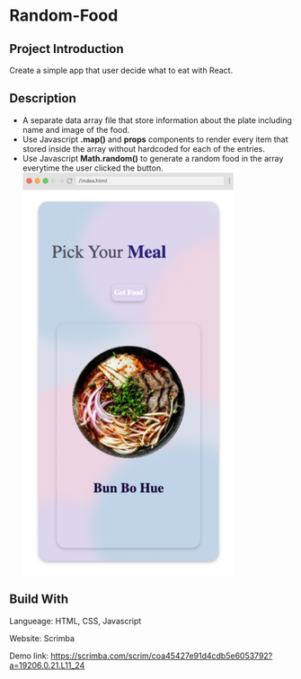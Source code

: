 # Random-Food
## Project Introduction
Create a simple app that user decide what to eat with React.

## Description
- A separate data array file that store information about the plate including name and image of the food.
- Use Javascript **.map()** and **props** components to render every item that stored inside the array without hardcoded for each of the entries.
- Use Javascript **Math.random()** to generate a random food in the array everytime the user clicked the button.
![Random Food App Image](https://github.com/chloeNgo99/Random-Food/blob/main/file/images/randomFood.png)

## Build With
Langueage: HTML, CSS, Javascript

Website: Scrimba

Demo link: https://scrimba.com/scrim/coa45427e91d4cdb5e6053792?a=19206.0.21.L11_24
